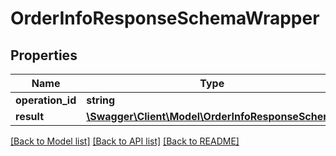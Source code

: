 # OrderInfoResponseSchemaWrapper

## Properties
Name | Type | Description | Notes
------------ | ------------- | ------------- | -------------
**operation_id** | **string** | ID запроса | 
**result** | [**\Swagger\Client\Model\OrderInfoResponseSchema**](OrderInfoResponseSchema.md) | Результат | 

[[Back to Model list]](../README.md#documentation-for-models) [[Back to API list]](../README.md#documentation-for-api-endpoints) [[Back to README]](../README.md)


